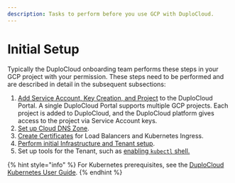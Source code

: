 ```yaml
---
description: Tasks to perform before you use GCP with DuploCloud.
---
```


# Initial Setup

Typically the DuploCloud onboarding team performs these steps in your GCP project with your permission. These steps need to be performed and are described in detail in the subsequent subsections:&#x20;

1. [Add Service Account, Key Creation, and Project](service-account-setup.md) to the DuploCloud Portal. A single DuploCloud Portal supports multiple GCP projects. Each project is added to DuploCloud, and the DuploCloud platform gives access to the project via Service Account keys.
2. [Set up Cloud DNS Zone](route-53-hosted-zone.md).
3. [Create Certificates](certificate-for-load-balancer-and-ingress.md) for Load Balancers and Kubernetes Ingress.
4. [Perform initial Infrastructure and Tenant setup](initial-infrastructure-setup.md).
5. Set up tools for the Tenant, such as [enabling `kubectl` shell.](tools-tenant/enable-kubectl-shell.md)&#x20;

{% hint style="info" %}
For Kubernetes prerequisites, see the [DuploCloud Kubernetes User Guide](../../kubernetes-overview/).&#x20;
{% endhint %}
